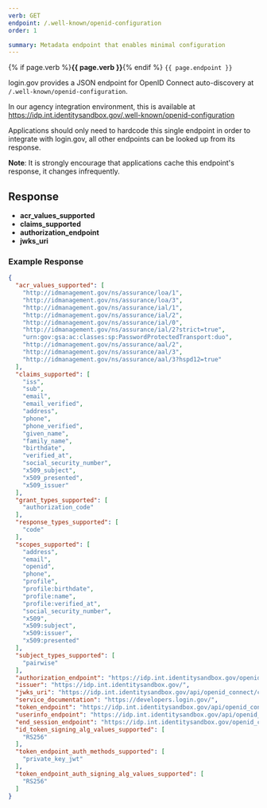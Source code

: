 ```yaml
---
verb: GET
endpoint: /.well-known/openid-configuration
order: 1

summary: Metadata endpoint that enables minimal configuration
---
```


{% if page.verb %}**{{ page.verb }}**{% endif %} `{{ page.endpoint }}`

login.gov provides a JSON endpoint for OpenID Connect auto-discovery at `/.well-known/openid-configuration`.

In our agency integration environment, this is available at
<https://idp.int.identitysandbox.gov/.well-known/openid-configuration>

Applications should only need to hardcode this single endpoint in order to integrate with login.gov, all other endpoints can be looked up from its response.

**Note**: It is strongly encourage that applications cache this endpoint's response, it changes infrequently.

## Response

- **acr_values_supported**
- **claims_supported**
- **authorization_endpoint**
- **jwks_uri**

### Example Response

```json
{
  "acr_values_supported": [
    "http://idmanagement.gov/ns/assurance/loa/1",
    "http://idmanagement.gov/ns/assurance/loa/3",
    "http://idmanagement.gov/ns/assurance/ial/1",
    "http://idmanagement.gov/ns/assurance/ial/2",
    "http://idmanagement.gov/ns/assurance/ial/0",
    "http://idmanagement.gov/ns/assurance/ial/2?strict=true",
    "urn:gov:gsa:ac:classes:sp:PasswordProtectedTransport:duo",
    "http://idmanagement.gov/ns/assurance/aal/2",
    "http://idmanagement.gov/ns/assurance/aal/3",
    "http://idmanagement.gov/ns/assurance/aal/3?hspd12=true"
  ],
  "claims_supported": [
    "iss",
    "sub",
    "email",
    "email_verified",
    "address",
    "phone",
    "phone_verified",
    "given_name",
    "family_name",
    "birthdate",
    "verified_at",
    "social_security_number",
    "x509_subject",
    "x509_presented",
    "x509_issuer"
  ],
  "grant_types_supported": [
    "authorization_code"
  ],
  "response_types_supported": [
    "code"
  ],
  "scopes_supported": [
    "address",
    "email",
    "openid",
    "phone",
    "profile",
    "profile:birthdate",
    "profile:name",
    "profile:verified_at",
    "social_security_number",
    "x509",
    "x509:subject",
    "x509:issuer",
    "x509:presented"
  ],
  "subject_types_supported": [
    "pairwise"
  ],
  "authorization_endpoint": "https://idp.int.identitysandbox.gov/openid_connect/authorize",
  "issuer": "https://idp.int.identitysandbox.gov/",
  "jwks_uri": "https://idp.int.identitysandbox.gov/api/openid_connect/certs",
  "service_documentation": "https://developers.login.gov/",
  "token_endpoint": "https://idp.int.identitysandbox.gov/api/openid_connect/token",
  "userinfo_endpoint": "https://idp.int.identitysandbox.gov/api/openid_connect/userinfo",
  "end_session_endpoint": "https://idp.int.identitysandbox.gov/openid_connect/logout",
  "id_token_signing_alg_values_supported": [
    "RS256"
  ],
  "token_endpoint_auth_methods_supported": [
    "private_key_jwt"
  ],
  "token_endpoint_auth_signing_alg_values_supported": [
    "RS256"
  ]
}
```
